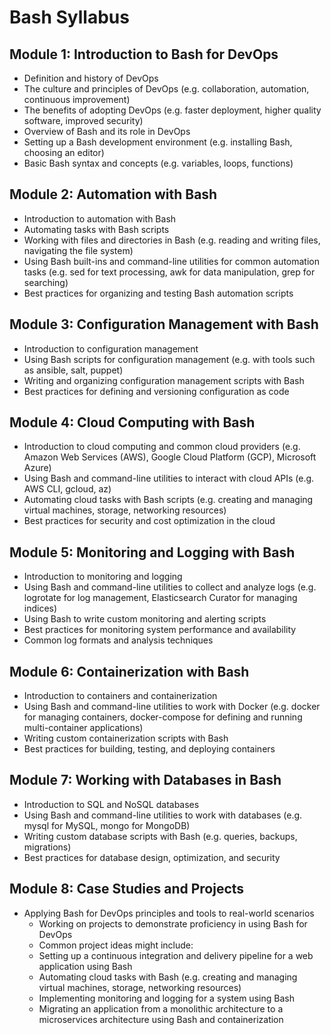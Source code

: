 # Bash Syllabus

## Module 1: Introduction to Bash for DevOps
* Definition and history of DevOps
* The culture and principles of DevOps (e.g. collaboration, automation, continuous improvement)
* The benefits of adopting DevOps (e.g. faster deployment, higher quality software, improved security)
* Overview of Bash and its role in DevOps
* Setting up a Bash development environment (e.g. installing Bash, choosing an editor)
* Basic Bash syntax and concepts (e.g. variables, loops, functions)

## Module 2: Automation with Bash
* Introduction to automation with Bash
* Automating tasks with Bash scripts
* Working with files and directories in Bash (e.g. reading and writing files, navigating the file system)
* Using Bash built-ins and command-line utilities for common automation tasks (e.g. sed for text processing, awk for data manipulation, grep for searching)
* Best practices for organizing and testing Bash automation scripts

## Module 3: Configuration Management with Bash
* Introduction to configuration management
* Using Bash scripts for configuration management (e.g. with tools such as ansible, salt, puppet)
* Writing and organizing configuration management scripts with Bash
* Best practices for defining and versioning configuration as code

## Module 4: Cloud Computing with Bash
* Introduction to cloud computing and common cloud providers (e.g. Amazon Web Services (AWS), Google Cloud Platform (GCP), Microsoft Azure)
* Using Bash and command-line utilities to interact with cloud APIs (e.g. AWS CLI, gcloud, az)
* Automating cloud tasks with Bash scripts (e.g. creating and managing virtual machines, storage, networking resources)
* Best practices for security and cost optimization in the cloud

## Module 5: Monitoring and Logging with Bash
* Introduction to monitoring and logging
* Using Bash and command-line utilities to collect and analyze logs (e.g. logrotate for log management, Elasticsearch Curator for managing indices)
* Using Bash to write custom monitoring and alerting scripts
* Best practices for monitoring system performance and availability
* Common log formats and analysis techniques

## Module 6: Containerization with Bash
* Introduction to containers and containerization
* Using Bash and command-line utilities to work with Docker (e.g. docker for managing containers, docker-compose for defining and running multi-container applications)
* Writing custom containerization scripts with Bash
* Best practices for building, testing, and deploying containers

## Module 7: Working with Databases in Bash
* Introduction to SQL and NoSQL databases
* Using Bash and command-line utilities to work with databases (e.g. mysql for MySQL, mongo for MongoDB)
* Writing custom database scripts with Bash (e.g. queries, backups, migrations)
* Best practices for database design, optimization, and security

## Module 8: Case Studies and Projects
* Applying Bash for DevOps principles and tools to real-world scenarios
    * Working on projects to demonstrate proficiency in using Bash for DevOps
    * Common project ideas might include:
    * Setting up a continuous integration and delivery pipeline for a web application using Bash
    * Automating cloud tasks with Bash (e.g. creating and managing virtual machines, storage, networking resources)
    * Implementing monitoring and logging for a system using Bash
    * Migrating an application from a monolithic architecture to a microservices architecture using Bash and containerization


